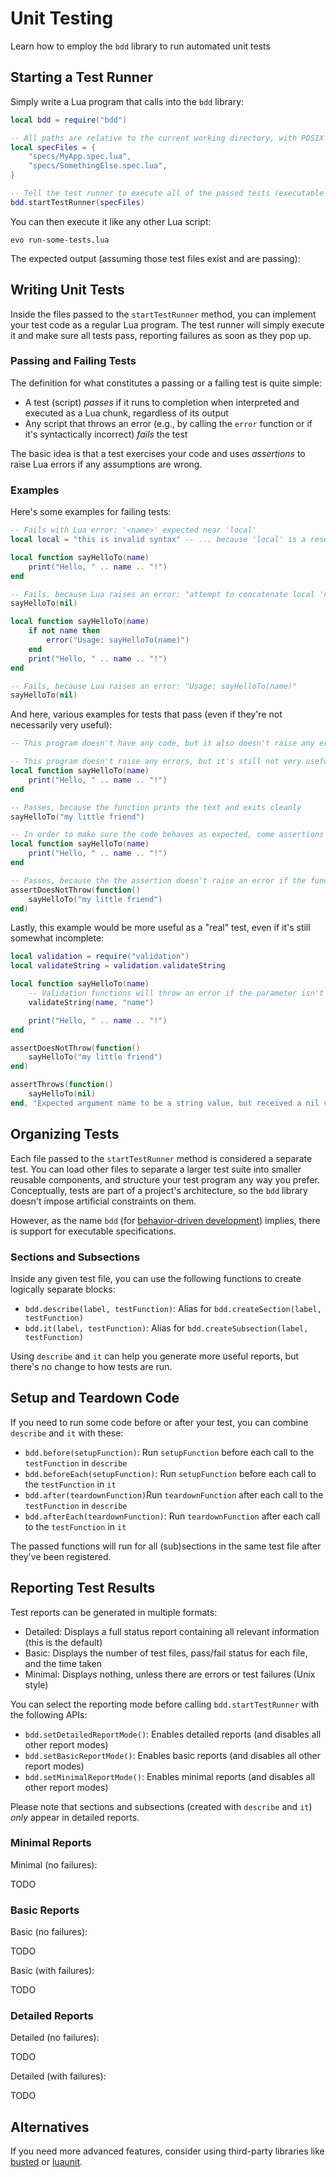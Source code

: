 # Unit Testing

Learn how to employ the `bdd` library to run automated unit tests

## Starting a Test Runner

Simply write a Lua program that calls into the ``bdd`` library:

```lua title=run-some-tests.lua
local bdd = require("bdd")

-- All paths are relative to the current working directory, with POSIX-style path separators
local specFiles = {
	"specs/MyApp.spec.lua",
	"specs/SomethingElse.spec.lua",
}

-- Tell the test runner to execute all of the passed tests (executable specifications)
bdd.startTestRunner(specFiles)
```

You can then execute it like any other Lua script:

`evo run-some-tests.lua`

The expected output (assuming those test files exist and are passing):



## Writing Unit Tests

Inside the files passed to the `startTestRunner` method, you can implement your test code as a regular Lua program. The test runner will simply execute it and make sure all tests pass, reporting failures as soon as they pop up.

### Passing and Failing Tests

The definition for what constitutes a passing or a failing test is quite simple:

* A test (script) *passes* if it runs to completion when interpreted and executed as a Lua chunk, regardless of its output
* Any script that throws an error (e.g., by calling the `error` function or if it's syntactically incorrect) *fails* the test

The basic idea is that a test exercises your code and uses *assertions* to raise Lua errors if any assumptions are wrong.

### Examples

Here's some examples for failing tests:

```lua title=failure-due-to-syntax-error.lua
-- Fails with Lua error: '<name>' expected near 'local'
local local = "this is invalid syntax" -- ... because 'local' is a reserved keyword
```

```lua title=failure-due-to-lua-error.lua
local function sayHelloTo(name)
	print("Hello, " .. name .. "!")
end

-- Fails, because Lua raises an error: "attempt to concatenate local 'name' (a nil value)"
sayHelloTo(nil)
```

```lua title=failure-due-to-error-call.lua
local function sayHelloTo(name)
	if not name then
		error("Usage: sayHelloTo(name)")
	end
	print("Hello, " .. name .. "!")
end

-- Fails, because Lua raises an error: "Usage: sayHelloTo(name)"
sayHelloTo(nil)
```

And here, various examples for tests that pass (even if they're not necessarily very useful):

```lua title=success-because-of-noop.lua
-- This program doesn't have any code, but it also doesn't raise any errors
```

```lua title=success-without-assertions.lua
-- This program doesn't raise any errors, but it's still not very useful as a test
local function sayHelloTo(name)
	print("Hello, " .. name .. "!")
end

-- Passes, because the function prints the text and exits cleanly
sayHelloTo("my little friend")
```

```lua title=success-with-assertions.lua
-- In order to make sure the code behaves as expected, some assertions should be used
local function sayHelloTo(name)
	print("Hello, " .. name .. "!")
end

-- Passes, because the the assertion doesn't raise an error if the function exits cleanly
assertDoesNotThrow(function()
	sayHelloTo("my little friend")
end)
```

Lastly, this example would be more useful as a "real" test, even if it's still somewhat incomplete:

```lua title=test-with-assertions.lua
local validation = require("validation")
local validateString = validation.validateString

local function sayHelloTo(name)
	-- Validation functions will throw an error if the parameter isn't of the expected type
	validateString(name, "name")

	print("Hello, " .. name .. "!")
end

assertDoesNotThrow(function()
	sayHelloTo("my little friend")
end)

assertThrows(function()
	sayHelloTo(nil)
end, "Expected argument name to be a string value, but received a nil value instead")
```


## Organizing Tests

Each file passed to the `startTestRunner` method is considered a separate test. You can load other files to separate a larger test suite into smaller reusable components, and structure your test program any way you prefer. Conceptually, tests are part of a project's architecture, so the `bdd` library doesn't impose artificial constraints on them.

However, as the name `bdd` (for [behavior-driven development](https://en.wikipedia.org/wiki/Behavior-driven_development)) implies, there is support for executable specifications.

### Sections and Subsections

Inside any given test file, you can use the following functions to create logically separate blocks:

* `bdd.describe(label, testFunction)`: Alias for `bdd.createSection(label, testFunction)`
* `bdd.it(label, testFunction)`: Alias for `bdd.createSubsection(label, testFunction)`

Using `describe` and `it` can help you generate more useful reports, but there's no change to how tests are run.

## Setup and Teardown Code

If you need to run some code before or after your test, you can combine `describe` and `it` with these:

* `bdd.before(setupFunction)`: Run `setupFunction` before each call to the `testFunction` in `describe`
* `bdd.beforeEach(setupFunction)`: Run `setupFunction` before each call to the `testFunction` in `it`
* `bdd.after(teardownFunction)`Run `teardownFunction` after each call to the `testFunction` in `describe`
* `bdd.afterEach(teardownFunction)`: Run `teardownFunction` after each call to the `testFunction` in `it`

The passed functions will run for all (sub)sections in the same test file after they've been registered.

## Reporting Test Results

Test reports can be generated in multiple formats:

* Detailed: Displays a full status report containing all relevant information (this is the default)
* Basic: Displays the number of test files, pass/fail status for each file, and the time taken
* Minimal: Displays nothing, unless there are errors or test failures (Unix style)

You can select the reporting mode before calling ``bdd.startTestRunner`` with the following APIs:

* `bdd.setDetailedReportMode()`: Enables detailed reports (and disables all other report modes)
* `bdd.setBasicReportMode()`: Enables basic reports (and disables all other report modes)
* `bdd.setMinimalReportMode()`: Enables minimal reports (and disables all other report modes)

Please note that sections and subsections (created with `describe` and `it`) *only* appear in detailed reports.

### Minimal Reports

Minimal (no failures):

TODO

### Basic Reports

Basic (no failures):

TODO

Basic (with failures):

TODO

### Detailed Reports

Detailed (no failures):

TODO

Detailed (with failures):

TODO

## Alternatives

If you need more advanced features, consider using third-party libraries like [busted](https://github.com/Olivine-Labs/busted) or [luaunit](https://github.com/bluebird75/luaunit).
